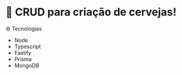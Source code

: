 <h1> 🚀 CRUD para criação de cervejas!</h1>

⚙️ Tecnologias
- Node
- Typescript
- Fastify
- Prisma
- MongoDB
